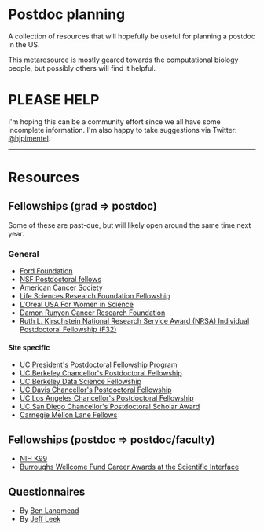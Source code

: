 # Postdoc planning

A collection of resources that will hopefully be useful for planning a postdoc
in the US.

This metaresource is mostly geared towards the computational biology people,
but possibly others will find it helpful.

# PLEASE HELP

I'm hoping this can be a community effort since we all have some incomplete
information. I'm also happy to take suggestions via Twitter:
[@hjpimentel](https://twitter.com/hjpimentel).

---

# Resources

## Fellowships (grad => postdoc)

Some of these are past-due, but will likely open around the same time next
year.

### General

- [Ford Foundation](http://sites.nationalacademies.org/PGA/FordFellowships/PGA_047960)
- [NSF Postdoctoral fellows](https://www.nsf.gov/funding/education.jsp?fund_type=3)
- [American Cancer Society](http://www.cancer.org/research/applyforaresearchgrant/granttypes/postdoctoral-fellowships)
- [Life Sciences Research Foundation Fellowship](http://www.lsrf.org/home)
- [L'Oreal USA For Women in Science](http://www.lorealusa.com/Foundation/Article.aspx?topcode=Foundation_AccessibleScience_Fellowships)
- [Damon Runyon Cancer Research Foundation](http://www.damonrunyon.org/for_scientists/more/fellowship_award_overview/)
- [Ruth L. Kirschstein National Research Service Award (NRSA) Individual Postdoctoral Fellowship (F32)](http://www.nigms.nih.gov/Training/IndivPostdoc/Pages/default.aspx)

#### Site specific

- [UC President's Postdoctoral Fellowship Program](http://ppfp.ucop.edu/info/how-to-apply/index.html)
- [UC Berkeley Chancellor's Postdoctoral Fellowship](http://diversity.berkeley.edu/chancellors-postdoctoral-fellowship)
- [UC Berkeley Data Science Fellowship](http://bids.berkeley.edu/call-data-science-fellow-applications)
- [UC Davis Chancellor's Postdoctoral Fellowship](http://academicaffairs.ucdavis.edu/programs/cpf.html)
- [UC Los Angeles Chancellor's Postdoctoral Fellowship](https://faculty.diversity.ucla.edu/chancellors-post-doctoral-fellowship)
- [UC San Diego Chancellor's Postdoctoral Scholar Award](http://postdoc.ucsd.edu/award-opportunities/postdoctoral-scholar-award.html)
- [Carnegie Mellon Lane Fellows](http://www.cbd.cmu.edu/people/fellows/index.html)

## Fellowships (postdoc => postdoc/faculty)

- [NIH K99](http://www.nhlbi.nih.gov/research/training/programs/postdoc/pathway-parent-k99-r00)
- [Burroughs Wellcome Fund Career Awards at the Scientific Interface](http://www.bwfund.org/grant-programs/interfaces-science/career-awards-scientific-interface)

## Questionnaires

- By [Ben Langmead](https://github.com/BenLangmead/langmead-lab/blob/master/postdoc_questionnaire.md)
- By [Jeff Leek](https://github.com/jtleek/careerplanning)
